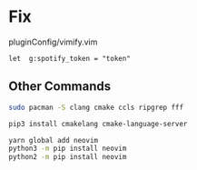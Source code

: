 # Fix 
pluginConfig/vimify.vim
```vim
let  g:spotify_token = "token"
```

## Other Commands
```bash
sudo pacman -S clang cmake ccls ripgrep fff

pip3 install cmakelang cmake-language-server

yarn global add neovim
python3 -m pip install neovim
python2 -m pip install neovim
```

